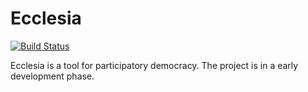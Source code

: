 Ecclesia
===============================

[![Build Status](https://api.travis-ci.org/earelin/ecclesia.png)](https://travis-ci.org/earelin/ecclesia)

Ecclesia is a tool for participatory democracy. 
The project is in a early development phase.
